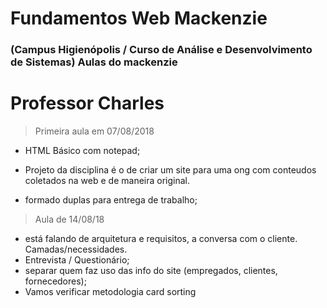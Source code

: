 # Fundamentos Web Mackenzie 
### (Campus Higienópolis / Curso de Análise e Desenvolvimento de Sistemas) Aulas do mackenzie

# Professor Charles  

> Primeira aula em 07/08/2018 

- HTML Básico com notepad;

- Projeto da disciplina é o de criar um site para uma ong com conteudos coletados na web e de maneira original. 

- formado duplas para entrega de trabalho;

> Aula de 14/08/18 

- está falando de arquitetura e requisitos, a conversa com o cliente. Camadas/necessidades.
- Entrevista / Questionário;
- separar quem faz uso das info do site (empregados, clientes, fornecedores);
- Vamos verificar metodologia card sorting



